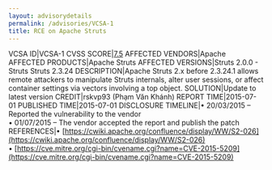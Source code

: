 ```yaml
---
layout: advisorydetails
permalink: /advisories/VCSA-1
title: RCE on Apache Struts
---
```

VCSA ID|VCSA-1
CVSS SCORE|[7.5](https://nvd.nist.gov/vuln-metrics/cvss/v3-calculator?calculator&version=3.0&vector=(AV:N/AC:L/PR:N/UI:N/S:U/C:N/I:H/A:N))
AFFECTED VENDORS|Apache
AFFECTED PRODUCTS|Apache Struts
AFFECTED VERSIONS|Struts 2.0.0 - Struts Struts 2.3.24
DESCRIPTION|Apache Struts 2.x before 2.3.24.1 allows remote attackers to manipulate Struts internals, alter user sessions, or affect container settings via vectors involving a top object.
SOLUTION|Update to latest version
CREDIT|rskvp93 (Phạm Văn Khánh)
REPORT TIME|2015-07-01
PUBLISHED TIME|2015-07-01
DISCLOSURE TIMELINE|&#8226; 20/03/2015 – Reported the vulnerability to the vendor<br>&#8226; 01/07/2015 – The vendor accepted the report and publish the patch
REFERENCES|&#8226; [https://cwiki.apache.org/confluence/display/WW/S2-026](https://cwiki.apache.org/confluence/display/WW/S2-026)<br>&#8226; [https://cve.mitre.org/cgi-bin/cvename.cgi?name=CVE-2015-5209](https://cve.mitre.org/cgi-bin/cvename.cgi?name=CVE-2015-5209)

